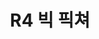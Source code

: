 ---
lastmod: 2023-06-01
title: R4 빅 픽쳐
weight: 4
type: page
level_of_description: Record Group(레코드그룹)
components: 
  - "https://img.youtube.com/vi/22amrq9YZ-A/sddefault.jpg"
description: "The Big Picture"
---